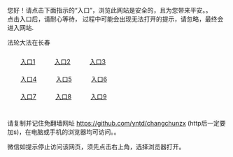 您好！请点击下面指示的“入口”，浏览此网站是安全的，且为您带来平安。。 <br/>
点击入口后，请耐心等待， 过程中可能会出现无法打开的提示，请忽略，最终会进入网站. </br>

法轮大法在长春<br/>
<div style="padding:10px"><a style="margin:20px" target="_blank" href="https://d3adpp2zdirgj5.cloudfront.net/2Qpsp?mtrtzl" id="ccLink1" rel="nofollow">入口1</a> <a target="_blank" style="margin:20px" href="https://d3tti1ty22lh7y.cloudfront.net/2Qpsp?kbhsq" id="ccLink2" rel="nofollow">入口2</a> <a style="margin:20px" target="_blank" href="https://d1wv0bgflozwps.cloudfront.net/2Qpsp?umzxyizv" id="ccLink3" rel="nofollow">入口3</a></div>

<div style="padding:10px" ><a style="margin:20px" target="_blank" href="https://d3adpp2zdirgj5.cloudfront.net/2Qpsp?mtrtzl" id="ccLink4" rel="nofollow">入口4</a> <a style="margin:20px" href="https://d3tti1ty22lh7y.cloudfront.net/2Qpsp?kbhsq" target="_blank" id="ccLink5" rel="nofollow">入口5</a> <a style="margin:20px" href="https://d1wv0bgflozwps.cloudfront.net/2Qpsp?umzxyizv" target="_blank" id="ccLink6" rel="nofollow">入口6</a></div>

<div style="padding:10px"><a style="margin:20px" target="_blank" href="https://d3adpp2zdirgj5.cloudfront.net/2Qpsp?mtrtzl" id="ccLink7" rel="nofollow">入口7</a> <a style="margin:20px" href="https://d3tti1ty22lh7y.cloudfront.net/2Qpsp?kbhsq" target="_blank" id="ccLink8" rel="nofollow">入口8</a> <a style="margin:20px" target="_blank" href="https://d1wv0bgflozwps.cloudfront.net/2Qpsp?umzxyizv" id="ccLink9" rel="nofollow">入口9</a></div>

<br/>



请复制并记住免翻墙网址 https://github.com/yntd/changchunzx (http后一定要加s)，在电脑或手机的浏览器均可访问。。<br/>

微信如提示停止访问该网页，须先点击右上角，选择浏览器打开。
